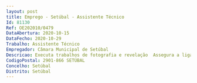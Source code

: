 ```yaml
--- 
layout: post
title: Emprego - Setúbal - Assistente Técnico
Id: 81130
Ref: OE202010/0479
DataAbertura: 2020-10-15
DataFecho: 2020-10-29
Trabalho: Assistente Técnico
Empregador: Câmara Municipal de Setúbal
Descricao: Executa trabalhos de fotografia e revelação  Assegura a ligação do serviço com laboratórios fotográficos e outros serviços camarários e procede à catalogação e arquivo de fotografias. Captar imagens de interesse público  Acompanhamento de técnicos e recolha de imagens que ilustrem o tema a tratar.
CodigoPostal: 2901-866 SETÚBAL
Concelho: Setúbal
Distrito: Setúbal
--- 
```

